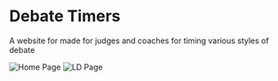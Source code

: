 # Debate Timers
A website for made for judges and coaches for timing various styles of debate

![Home Page](https://user-images.githubusercontent.com/25762130/40821344-4f3b7cd4-6534-11e8-93e4-69d17e9ec9a8.png)
![LD Page](https://user-images.githubusercontent.com/25762130/40821360-5fc1a3bc-6534-11e8-8dd1-800e7810fb0d.png)

